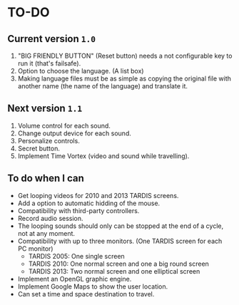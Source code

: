# TO-DO

## Current version `1.0`
1. "BIG FRIENDLY BUTTON" (Reset button) needs a not configurable key to run it (that's failsafe).
1. Option to choose the language. (A list box)
2. Making language files must be as simple as copying the original file with another name (the name of the language) and translate it.

## Next version `1.1`
1. Volume control for each sound.
2. Change output device for each sound.
3. Personalize controls.
4. Secret button.
5. Implement Time Vortex (video and sound while travelling).

## To do when I can
- Get looping videos for 2010 and 2013 TARDIS screens.
- Add a option to automatic hidding of the mouse.
- Compatibility with third-party controllers.
- Record audio session.
- The looping sounds should only can be stopped at the end of a cycle, not at any moment.
- Compatibility with up to three monitors. (One TARDIS screen for each PC monitor)
	- TARDIS 2005: One single screen
	- TARDIS 2010: One normal screen and one a big round screen
	- TARDIS 2013: Two normal screen and one elliptical screen
- Implement an OpenGL graphic engine.
- Implement Google Maps to show the user location.
- Can set a time and space destination to travel.

